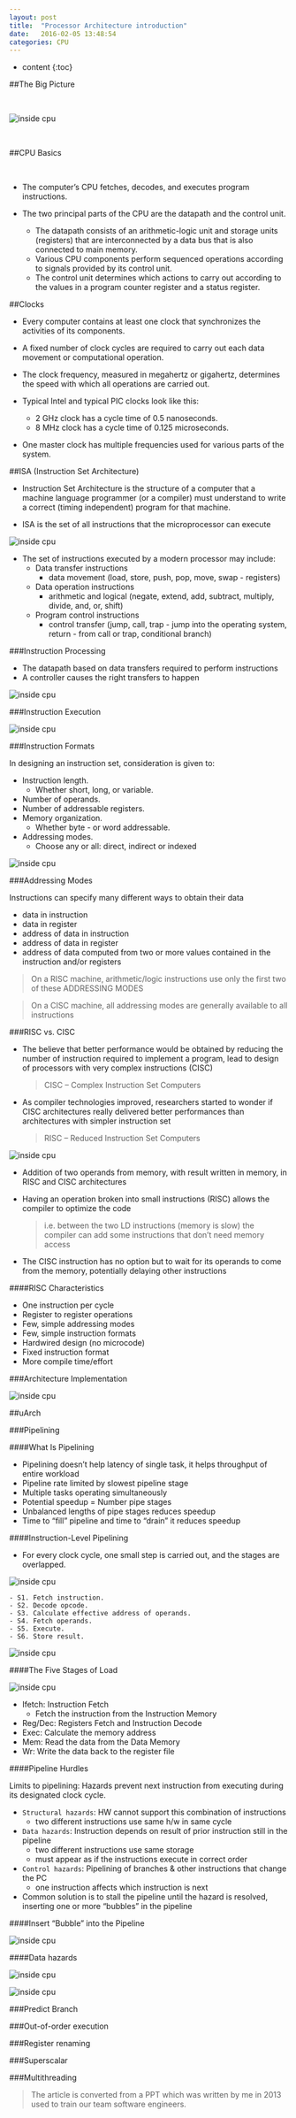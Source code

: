 ```yaml
---
layout: post
title:  "Processor Architecture introduction"
date:   2016-02-05 13:48:54
categories: CPU
---
```


* content
{:toc}



##The Big Picture

<br />

![inside cpu]({{"/css/pics/inside_cpu/big_pic.png"}})

<br />


##CPU Basics

<br />

* The computer’s CPU fetches, decodes, and executes program instructions.

* The two principal parts of the CPU are the datapath and the control unit.

	* The datapath consists of an arithmetic-logic unit and storage units (registers) that are interconnected by a data bus that is also connected to main memory.
	* Various CPU components perform sequenced operations according to signals provided by its control unit. 
	* The control unit determines which actions to carry out according to the values in a program counter register and a status register.


##Clocks

* Every computer contains at least one clock that synchronizes the activities of its components.

* A fixed number of clock cycles are required to carry out each data movement or computational operation.

* The clock frequency, measured in megahertz or gigahertz, determines the speed with which all operations are carried out.

* Typical Intel and typical PIC clocks look like this:
	* 2 GHz clock has a cycle time of 0.5 nanoseconds.
	* 8 MHz clock has a cycle time of 0.125 microseconds.

* One master clock has multiple frequencies used for various parts of the system.


##ISA (Instruction Set Architecture)

* Instruction Set Architecture is the structure of a computer that a machine language programmer (or a compiler) must understand to write a correct (timing independent) program for that machine. 

* ISA is the set of all instructions that the microprocessor can execute

![inside cpu]({{"/css/pics/inside_cpu/isa.png"}})


* The set of instructions executed by a modern processor may include:
	* Data transfer instructions
		* data movement (load, store, push, pop, move, swap - registers)
	* Data operation instructions
		* arithmetic and logical (negate, extend, add, subtract, multiply, divide, and, or, shift)
	* Program control instructions
		* control transfer (jump, call, trap - jump into the operating system, return - from call or trap, conditional branch)


###Instruction Processing

* The datapath based on data transfers required to perform instructions
* A controller causes the right transfers to happen

![inside cpu]({{"/css/pics/inside_cpu/instruction.png"}})


###Instruction Execution

![inside cpu]({{"/css/pics/inside_cpu/instructione.png"}})


###Instruction Formats

In designing an instruction set, consideration is given to:

* Instruction length.
	- Whether short, long, or variable.
* Number of operands.
* Number of addressable registers.
* Memory organization.
	- Whether byte - or word addressable.
* Addressing modes.
	- Choose any or all: direct, indirect or indexed

![inside cpu]({{"/css/pics/inside_cpu/instructionf.png"}})


###Addressing Modes

Instructions can specify many different ways to obtain their data

- data in instruction
- data in register
- address of data in instruction
- address of data in register
- address of data computed from two or more values contained in the instruction and/or registers

>On a RISC machine, arithmetic/logic instructions use only the first two of these ADDRESSING MODES

>On a CISC machine, all addressing modes are generally available to all instructions


###RISC vs. CISC 

* The believe that better performance would be obtained by reducing the number of instruction required to implement a program, lead to design of processors with very complex instructions (CISC)

	>CISC – Complex Instruction Set Computers

* As compiler technologies improved, researchers started to wonder if CISC architectures really delivered better performances than architectures with simpler instruction set

	>RISC – Reduced Instruction Set Computers


![inside cpu]({{"/css/pics/inside_cpu/risc.png"}})


* Addition of two operands from memory, with result written in memory, in RISC and CISC architectures

* Having an operation broken into small instructions (RISC) allows the compiler to optimize the code
	> i.e. between the two LD instructions (memory is slow) the compiler can add some instructions that don’t need memory access

* The CISC instruction has no option but to wait for its operands to come from the memory, potentially delaying other instructions


####RISC Characteristics

- One instruction per cycle
- Register to register operations
- Few, simple addressing modes
- Few, simple instruction formats
- Hardwired design (no microcode)
- Fixed instruction format
- More compile time/effort


###Architecture Implementation

![inside cpu]({{"/css/pics/inside_cpu/archim.png"}})


##uArch


###Pipelining


####What Is Pipelining

- Pipelining doesn’t help latency of single task, it helps throughput of entire workload
- Pipeline rate limited by slowest pipeline stage
- Multiple tasks operating simultaneously
- Potential speedup = Number pipe stages
- Unbalanced lengths of pipe stages reduces speedup
- Time to “fill” pipeline and time to “drain” it reduces speedup


####Instruction-Level Pipelining

- For every clock cycle, one small step is carried out, and the stages are overlapped.

![inside cpu]({{"/css/pics/inside_cpu/pipei.png"}})

	- S1. Fetch instruction.
	- S2. Decode opcode.
	- S3. Calculate effective address of operands.
	- S4. Fetch operands.
	- S5. Execute.
	- S6. Store result.

![inside cpu]({{"/css/pics/inside_cpu/pipei2.png"}})


####The Five Stages of Load

![inside cpu]({{"/css/pics/inside_cpu/fives.png"}})

- Ifetch: Instruction Fetch
	- Fetch the instruction from the Instruction Memory
- Reg/Dec: Registers Fetch  and Instruction Decode
- Exec: Calculate the memory address
- Mem: Read the data from the Data Memory
- Wr: Write the data back to the register file


####Pipeline Hurdles

Limits to pipelining: Hazards prevent next instruction from executing during its designated clock cycle.

* `Structural hazards`: HW cannot support this combination of instructions
	- two different instructions use same h/w in same cycle	
* `Data hazards`: Instruction depends on result of prior instruction still in the pipeline
	- two different instructions use same storage
	- must appear as if the instructions execute in correct order	
* `Control hazards`: Pipelining of branches & other instructions  that change the PC 
	- one instruction affects which instruction is next
* Common solution is to stall the pipeline until the hazard  is resolved, inserting one or more “bubbles” in the pipeline


####Insert “Bubble” into the Pipeline

![inside cpu]({{"/css/pics/inside_cpu/pipeb.png"}})


####Data hazards

![inside cpu]({{"/css/pics/inside_cpu/piped.png"}})

![inside cpu]({{"/css/pics/inside_cpu/piped2.png"}})


###Predict Branch



###Out-of-order execution



###Register renaming




###Superscalar




###Multithreading


>The article is converted from a PPT which was written by me in 2013 used to train our team software engineers.
